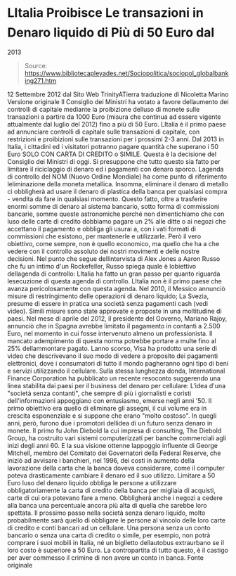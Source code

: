 # LItalia Proibisce Le transazioni in Denaro liquido di Più di 50 Euro dal 
2013

> Source: https://www.bibliotecapleyades.net/Sociopolitica/sociopol_globalbanking271.htm

12 Settembre 2012
dal Sito Web TrinityATierra
traduzione
di
Nicoletta Marino
Versione originale
Il Consiglio dei Ministri ha votato a favore dellaumento dei controlli di
capitale mediante la proibizione delluso di monete sulle transazioni a
partire da 1000 Euro (misura che continua ad essere vigente attualmente dal
luglio del 2012) fino a più di 50 Euro.
LItalia è il primo paese ad annunciare controlli di capitale sulle
transazioni di capitale, con restrizioni e proibizioni sulle transazioni per
i prossimi 2-3 anni.
Dal 2013 in Italia, i cittadini ed i visitatori potranno pagare quantità che
superano i 50 Euro SOLO CON CARTA DI CREDITO o SIMILE.
Questa è la decisione
del Consiglio dei Ministri di oggi.
Si presuppone che tutto questo sia fatto per limitare il riciclaggio di
denaro ed i pagamenti con denaro sporco.
Lagenda di controllo del NOM (Nuovo
Ordine Mondiale) ha come punto di
riferimento leliminazione della moneta metallica. Insomma, eliminare il
denaro di metallo ci obbligherà ad usare il denaro di plastica della banca
per qualsiasi compra - vendita da fare in qualsiasi momento.
Questo fatto, oltre a trasferire enormi somme di denaro al sistema bancario,
sotto forma di commissioni bancarie, somme queste astronomiche perché non
dimentichiamo che con luso delle carte di credito dobbiamo pagare un 2%
alle ditte o ai negozi che accettano il pagamento e obbliga gli usurai a,
con i vati formati di commissioni che esistono, per mantenerle e utilizzarle.
Però il vero obiettivo, come sempre, non è quello economico, ma quello che
ha a che vedere con il controllo assoluto dei nostri movimenti e delle
nostre decisioni.
Nel punto che segue
dellintervista di Alex Jones a
Aaron Russo che fu un
intimo d'un Rockefeller,
Russo
spiega quale è lobiettivo dellagenda di
controllo:
LItalia ha fatto un gran passo per quanto riguarda lesecuzione di questa
agenda di controllo.
LItalia non è il primo paese che avanza pericolosamente con questa agenda.
Nel 2010, il Messico annunciò misure di restringimento delle operazioni di
denaro liquido; La Svezia, presume di essere in pratica una società senza
pagamenti cash (vedi video). Simili misure sono state approvate e proposte
in una moltitudine di paesi.
Nel mese di aprile del 2012, il presidente del Governo, Mariano Rajoy,
annunciò che in Spagna avrebbe limitato il pagamento in contanti a 2.500
Euro,
nel momento in cui fosse intervenuto almeno un professionista.
Il
mancato adempimento di questa norma potrebbe portare a multe fino al 25%
dellammontare pagato.
Lanno scorso, Visa ha prodotto una serie di video che descrivevano il suo
modo di vedere a proposito dei pagamenti elettronici, dove i consumatori di
tutto il mondo pagheranno ogni tipo di beni e servizi utilizzando il
cellulare.
Sulla stessa lunghezza donda, International Finance Corporation ha
pubblicato un recente resoconto suggerendo una linea stabilita dai paesi per
il business del denaro per cellulare:
L'idea d'una "società senza contanti", che sempre di più i giornalisti e
coristi dell'informazioni appoggiano con entusiasmo, emerse negli anni '50.
Il primo obiettivo era quello di eliminare gli assegni, il cui volume era in
crescita esponenziale e si suppone che erano "molto costoso".
In quegli anni, però, furono due i promotori dellidea di un futuro senza
denaro in monete. Il primo fu John Diebold la cui impresa di consulting, The
Diebold Group, ha costruito vari sistemi computerizzati per banche
commerciali agli inizi degli anni 60.
E la sua visione ottenne lappoggio
influente di George Mitchell, membro del Comitato dei Governatori della
Federal Reserve, che iniziò ad avvisare i banchieri, nel 1996, dei costi in
aumento della lavorazione della carta che la banca doveva considerare,
come
il computer poteva drasticamente cambiare il denaro ed il suo utilizzo.
Limitare a 50 Euro luso del denaro liquido obbliga le persone a utilizzare
obbligatoriamente la carta di credito della banca per migliaia di acquisti,
carte di cui ora potevano fare a meno.
Obbligherà anche i negozi a cedere alla banca una percentuale ancora più
alta di quella che sarebbe loro spettata.
Il prossimo passo nella società senza denaro liquido, molto probabilmente
sarà quello di obbligare le persone al vincolo delle loro carte di credito e
conti bancari ad un cellulare. Una persona senza un conto bancario o senza
una carta di credito o simile, per esempio, non potrà comprare i suoi mobili
in Italia, né un biglietto dellautobus extraurbano se il loro costo è
superiore a 50 Euro.
La contropartita di tutto questo, è il castigo per aver commesso il
crimine di non avere un conto in banca.
Fonte originale
